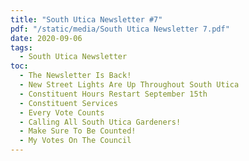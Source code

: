 ```yaml
---
title: "South Utica Newsletter #7"
pdf: "/static/media/South Utica Newsletter 7.pdf"
date: 2020-09-06
tags:
  - South Utica Newsletter
toc:
  - The Newsletter Is Back!
  - New Street Lights Are Up Throughout South Utica
  - Constituent Hours Restart September 15th
  - Constituent Services
  - Every Vote Counts
  - Calling All South Utica Gardeners!
  - Make Sure To Be Counted!
  - My Votes On The Council
---
```

